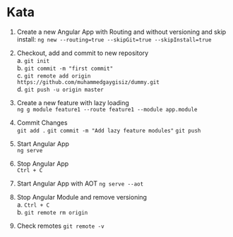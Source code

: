 # Kata

1. Create a new Angular App with Routing and without versioning and skip install: 
`ng new --routing=true --skipGit=true --skipInstall=true`

2. Checkout, add and commit to new repository  
  a. `git init`  
  b. `git commit -m "first commit"`  
  c. `git remote add origin https://github.com/muhammedgaygisiz/dummy.git`  
  d. `git push -u origin master`  
                
3. Create a new feature with lazy loading  
`ng g module feature1 --route feature1 --module app.module`

4. Commit Changes  
`git add .`
`git commit -m "Add lazy feature modules"`
`git push`

5. Start Angular App  
`ng serve`

6. Stop Angular App  
`Ctrl + C`

7. Start Angular App with AOT
`ng serve --aot`

8. Stop Angular Module and remove versioning  
  a. `Ctrl + C`  
  b. `git remote rm origin`

9. Check remotes
`git remote -v`
